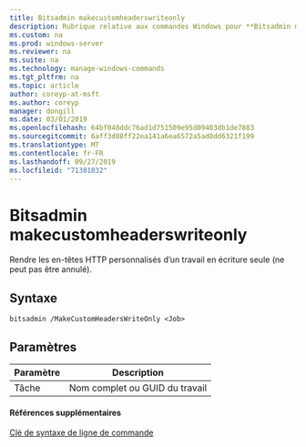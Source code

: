 ```yaml
---
title: Bitsadmin makecustomheaderswriteonly
description: Rubrique relative aux commandes Windows pour **Bitsadmin makecustomheaderswriteonly** -rendre les en-têtes HTTP personnalisés d’un travail en écriture seule (ne peut pas être annulé).
ms.custom: na
ms.prod: windows-server
ms.reviewer: na
ms.suite: na
ms.technology: manage-windows-commands
ms.tgt_pltfrm: na
ms.topic: article
author: coreyp-at-msft
ms.author: coreyp
manager: dongill
ms.date: 03/01/2019
ms.openlocfilehash: 64bf048ddc76ad1d751509e95d09403db1de7883
ms.sourcegitcommit: 6aff3d88ff22ea141a6ea6572a5ad8dd6321f199
ms.translationtype: MT
ms.contentlocale: fr-FR
ms.lasthandoff: 09/27/2019
ms.locfileid: "71381032"
---
```

# <a name="bitsadmin-makecustomheaderswriteonly"></a>Bitsadmin makecustomheaderswriteonly

Rendre les en-têtes HTTP personnalisés d’un travail en écriture seule (ne peut pas être annulé).

## <a name="syntax"></a>Syntaxe

```
bitsadmin /MakeCustomHeadersWriteOnly <Job>
```

## <a name="parameters"></a>Paramètres

|Paramètre|Description|
|---------|-----------|
|Tâche|Nom complet ou GUID du travail|

#### <a name="additional-references"></a>Références supplémentaires

[Clé de syntaxe de ligne de commande](command-line-syntax-key.md)